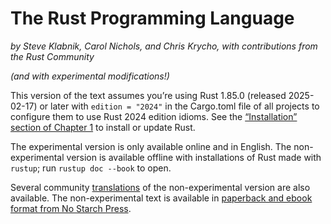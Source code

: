 # The Rust Programming Language

*by Steve Klabnik, Carol Nichols, and Chris Krycho, with contributions from the Rust Community*

*(and with experimental modifications!)*

This version of the text assumes you’re using Rust 1.85.0 (released 2025-02-17)
or later with `edition = "2024"` in the Cargo.toml file of all projects to
configure them to use Rust 2024 edition idioms. See the [“Installation” section
of Chapter 1][install]<!-- ignore --> to install or update Rust.

The experimental version is only available online and in English. 
The non-experimental version is available offline with installations of Rust made with `rustup`; run `rustup doc
--book` to open.

Several community [translations] of the non-experimental version are also available.
The non-experimental text is available in [paperback and ebook format from No Starch
Press][nsprust].

[install]: ch01-01-installation.html
[nsprust]: https://nostarch.com/rust-programming-language-2nd-edition
[translations]: appendix-06-translation.html